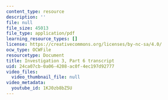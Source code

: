 ```yaml
---
content_type: resource
description: ''
file: null
file_size: 45013
file_type: application/pdf
learning_resource_types: []
license: https://creativecommons.org/licenses/by-nc-sa/4.0/
ocw_type: OCWFile
resourcetype: Document
title: Investigation 3, Part 6 transcript
uid: 24ca07cb-0a06-4208-ac0f-4ec197d92777
video_files:
  video_thumbnail_file: null
video_metadata:
  youtube_id: 1KJ0zb8bZ5U
---
```

